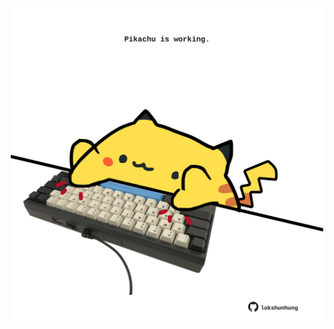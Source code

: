 <!-- built at 07/12/2023, 04:00:40 UTC -->
<p align="center">
  <img width="500" height="500" src="./ReadmeImage.svg">
</p>
